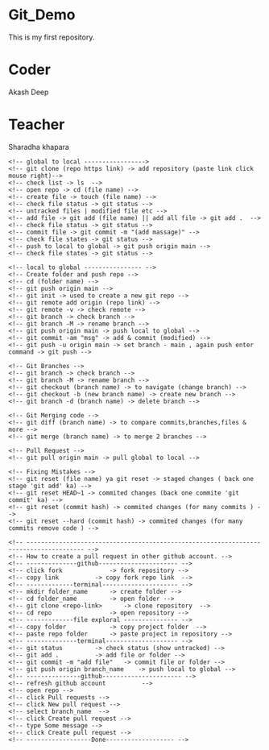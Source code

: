 # Git_Demo
This is my first repository.
# Coder
Akash Deep 
# Teacher
Sharadha khapara

<!--------------------------------------------- Git & Github Command --------------------------------------------->

    <!-- global to local ----------------->
    <!-- git clone (repo https link) -> add repository (paste link click mouse right)-->
    <!-- check list -> ls  -->
    <!-- open repo -> cd (file name) -->
    <!-- create file -> touch (file name) -->
    <!-- check file status -> git status -->
    <!-- untracked files | modified file etc -->
    <!-- add file -> git add (file name) || add all file -> git add .  -->
    <!-- check file status -> git status -->
    <!-- commit file -> git commit -m "(add massage)" -->
    <!-- check file states -> git status -->
    <!-- push to local to global -> git push origin main -->
    <!-- check file states -> git status -->

<!-- ----------------------------------------------------------------------- -->
    <!-- local to global ---------------- -->
    <!-- Create folder and push repo -->
    <!-- cd (folder name) -->
    <!-- git push origin main -->
    <!-- git init -> used to create a new git repo -->
    <!-- git remote add origin (repo link) -->
    <!-- git remote -v -> check remote -->
    <!-- git branch -> check branch -->
    <!-- git branch -M -> rename branch -->
    <!-- git push origin main -> push local to global -->
    <!-- git commit -am "msg" -> add & commit (modified) -->
    <!-- git push -u origin main -> set branch - main , again push enter command -> git push -->
    
    <!-- Git Branches -->
    <!-- git branch -> check branch -->
    <!-- git branch -M -> rename branch -->
    <!-- git checkout (branch name) -> to navigate (change branch) -->
    <!-- git checkout -b (new branch name) -> create new branch -->
    <!-- git branch -d (branch name) -> delete branch -->

    <!-- Git Merging code -->
    <!-- git diff (branch name) -> to compare commits,branches,files & more -->
    <!-- git merge (branch name) -> to merge 2 branches -->

    <!-- Pull Request -->
    <!-- git pull origin main -> pull global to local -->

    <!-- Fixing Mistakes -->
    <!-- git reset (file name) ya git reset -> staged changes ( back one stage 'git add' ka) -->
    <!-- git reset HEAD~1 -> commited changes (back one commite 'git commit' ka) -->
    <!-- git reset (commit hash) -> commited changes (for many commits ) -->
    <!-- git reset --hard (commit hash) -> commited changes (for many commits remove code ) -->

    <!-- -------------------------------------------------------------------------------------- -->
    <!-- How to create a pull request in other github account. -->
    <!-- --------------github---------------------- -->
    <!-- click fork 			-> fork repository -->
    <!-- copy link			-> copy fork repo link  -->
    <!-- -------------terminal--------------------- -->
    <!-- mkdir folder_name		-> create folder -->
    <!-- cd folder_name			-> open folder -->
    <!-- git clone <repo-link>		-> clone repository  -->
    <!-- cd repo				-> open repository -->
    <!-- -------------file exploral --------------- -->
    <!-- copy folder 			-> copy project folder  -->
    <!-- paste repo folder		-> paste project in repository -->
    <!-- --------------terminal-------------------- -->
    <!-- git status			-> check status	(show untracked) -->
    <!-- git add .			-> add file or folder -->
    <!-- git commit -m "add file"	-> commit file or folder -->
    <!-- git push origin branch_name	-> push local to global -->
    <!-- ---------------github---------------------- -->
    <!-- refresh github account 		 -->
    <!-- open repo -->
    <!-- click Pull requests -->
    <!-- click New pull request -->
    <!-- select branch_name  -->
    <!-- click Create pull request -->
    <!-- type Some message -->
    <!-- click Create pull request -->
    <!-- ------------------Done------------------- -->

